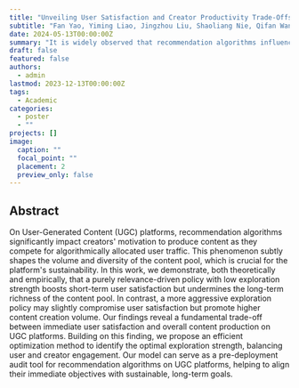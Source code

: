 ```yaml
---
title: "Unveiling User Satisfaction and Creator Productivity Trade-Offs in Recommendation Platforms"
subtitle: "Fan Yao, Yiming Liao, Jingzhou Liu, Shaoliang Nie, Qifan Wang, Haifeng Xu, Hongning Wang"
date: 2024-05-13T00:00:00Z
summary: "It is widely observed that recommendation algorithms influence creators' productivity on content recommendation platforms. We reveal a fundamental trade-off between user satisfaction and content production volume: a relevance-driven recommendation policy with low exploration strength boosts short-term user satisfaction but undermines creators' productivity, whereas a more aggressive exploration policy can increase total content creation volume."
draft: false
featured: false
authors:
  - admin
lastmod: 2023-12-13T00:00:00Z
tags:
  - Academic
categories:
  - poster
  - ""
projects: []
image:
  caption: ""
  focal_point: ""
  placement: 2
  preview_only: false
---
```






## Abstract

On User-Generated Content (UGC) platforms, recommendation algorithms significantly impact creators' motivation to produce content as they compete for algorithmically allocated user traffic. This phenomenon subtly shapes the volume and diversity of the content pool, which is crucial for the platform's sustainability. In this work, we demonstrate, both theoretically and empirically, that a purely relevance-driven policy with low exploration strength boosts short-term user satisfaction but undermines the long-term richness of the content pool. In contrast, a more aggressive exploration policy may slightly compromise user satisfaction but promote higher content creation volume. Our findings reveal a fundamental trade-off between immediate user satisfaction and overall content production on UGC platforms. Building on this finding, we propose an efficient optimization method to identify the optimal exploration strength, balancing user and creator engagement. Our model can serve as a pre-deployment audit tool for recommendation algorithms on UGC platforms, helping to align their immediate objectives with sustainable, long-term goals.



